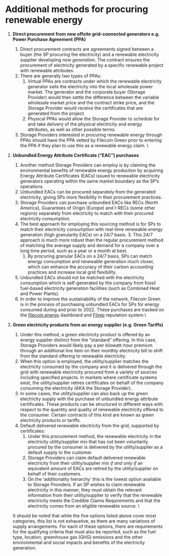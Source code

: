 # Additional methods for procuring renewable energy

1. **Direct procurement from new offsite grid-connected generators e.g. Power Purchase Agreement (PPA)**&#x20;
   1. Direct procurement contracts are agreements signed between a buyer (the SP procuring the electricity) and a renewable electricity supplier developing _new generation_. The contract ensures the procurement of electricity generated by a specific renewable project with renewable attributes.&#x20;
   2. There are generally two types of PPAs:&#x20;
      1. Virtual PPAs are contracts under which the renewable electricity generator sells the electricity into the local wholesale power market. The generator and the corporate buyer (Storage Provider) would then settle the difference between the variable wholesale market price and the contract strike price, and the Storage Provider would receive the certificates that are generated from the project.&#x20;
      2. Physical PPAs would allow the Storage Provider to schedule for and take delivery of the physical electricity and energy attributes, as well as other possible terms.&#x20;
   3. Storage Providers interested in procuring renewable energy through PPAs should have the PPA vetted by Filecoin Green prior to entering the PPA if they plan to use this as a renewable energy claim. \

2. **Unbundled Energy Attribute Certificate (“EAC”) purchases**&#x20;
   1. Another method Storage Providers can employ is by claiming the environmental benefits of renewable energy production by acquiring Energy Attribute Certificates (EACs) issued to renewable electricity generators operating within the same market boundary as the SP’s operations.
   2. Unbundled EACs can be procured separately from the generated electricity, giving SPs more flexibility in their procurement practices.&#x20;
   3. Storage Providers can purchase unbundled EACs like RECs (North America), Guarantees of Origin (Europe) and I-RECs (some other regions) separately from electricity to match with their procured electricity consumption.&#x20;
   4. The best approach for employing this sourcing method is for SPs to match their electricity consumption with real-time renewable energy generation (high granularity EACs) on a 24/7 basis. 3. This 24/7 approach is much more robust than the regular procurement method of matching the average supply and demand for a company over a long time period, such as a year or a month at best.&#x20;
      1. By procuring granular EACs on a 24/7 basis, SPs can match energy consumption and renewable generation much closer, which can enhance the accuracy of their carbon accounting practices and increase local grid flexibility.
   5. Unbundled EACs should not be matched with the electricity consumption which is self-generated by the company from fossil fuel-based electricity generation facilities (such as Combined Heat and Power Plants).
   6. In order to improve the sustainability of the network, Filecoin Green is in the process of purchasing unbundled EACs for SPs for energy consumed during and prior to 2022. These purchases are tracked on the [filecoin.energy](https://filecoin.energy/) dashboard and [Filrep](https://filrep.io/?columns=energy\&order=desc\&sortBy=energy) reputation system.\

3.  **Green electricity products from an energy supplier (e.g. Green Tariffs)**&#x20;

    1. Under this method, a green electricity product is offered by an energy supplier distinct from the “standard” offering. In this case, Storage Providers would likely pay a per kilowatt-hour premium through an additional line item on their monthly electricity bill to shift from the standard offering to renewable electricity.&#x20;
    2. When this option is employed, the utility/supplier matches the electricity consumed by the company and it is delivered through the grid with renewable electricity procured from a variety of sources including specified projects. In markets where certificate systems exist, the utility/supplier retires certificates on behalf of the company consuming the electricity (AKA the Storage Provider).&#x20;
    3. In some cases, the utility/supplier can also back up the green electricity supply with the purchase of unbundled energy attribute certificates. These products can be structured in different ways with respect to the quantity and quality of renewable electricity offered to the consumer. Certain contracts of this kind are known as green electricity products or tariffs.&#x20;
    4. Default delivered renewable electricity from the grid, supported by certificates:
       1. Under this procurement method, the renewable electricity in the electricity utility/supplier mix that has _not_ been voluntarily procured by the consumer is delivered by the utility/supplier as a default supply to the customer.&#x20;
       2. Storage Providers can claim default delivered renewable electricity from their utility/supplier mix _if and only if_ an equivalent amount of EACs are retired by the utility/supplier on behalf of their customers.&#x20;
       3. On the ‘additionality hierarchy’ this is the lowest option available to Storage Providers. If an SP wishes to claim renewable electricity in this manner, they must obtain the relevant information from their utility/supplier to verify that the renewable electricity meets the Credible Claims Requirements and that the electricity comes from an eligible renewable source. \


    It should be noted that while the five options listed above cover most categories, this list is not exhaustive, as there are many variations of supply arrangements. For each of these options, there are requirements for the qualifying criteria that must also be reported, such as the fuel type, location, greenhouse gas (GHG) emissions and the other environmental and social impacts and benefits of the electricity generation.
